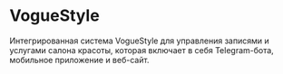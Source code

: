 # VogueStyle
Интегрированная система VogueStyle для управления записями и услугами салона красоты, которая включает в себя Telegram-бота, мобильное приложение и веб-сайт. 

